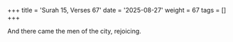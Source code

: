 +++
title = 'Surah 15, Verses 67'
date = '2025-08-27'
weight = 67
tags = []
+++

And there came the men of the city, rejoicing.